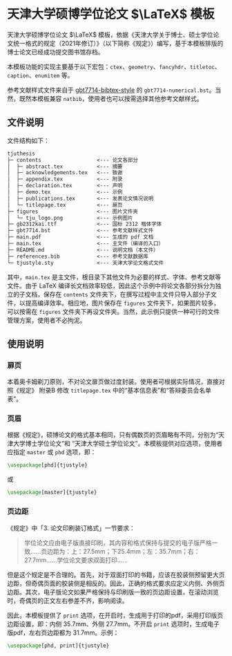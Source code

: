 # 天津大学硕博学位论文 $\LaTeX$ 模板

天津大学硕博学位论文 $\LaTeX$ 模板，依据《天津大学关于博士、硕士学位论文统一格式的规定（2021年修订）》（以下简称《规定》）编写，基于本模板排版的博士论文已经成功提交图书馆存档。

本模板功能的实现主要基于以下宏包：`ctex`、`geometry`、`fancyhdr`、`titletoc`、`caption`、`enumitem` 等。

参考文献样式文件来自于 [gbt7714-bibtex-style](https://github.com/zepinglee/gbt7714-bibtex-style) 的 `gbt7714-numerical.bst`。当然，既然本模板兼容 `natbib`，使用者也可以按需选择其他参考文献样式。

## 文件说明

文件结构如下：

```txt
tjuthesis
├─ contents                  <--- 论文各部分 
│  ├─ abstract.tex           <--- 摘要       
│  ├─ acknowledgements.tex   <--- 致谢
│  ├─ appendix.tex           <--- 附录        
│  ├─ declaration.tex        <--- 声明  
│  ├─ demo.tex               <--- 示例           
│  ├─ publications.tex       <--- 发表论文情况说明  
│  └─ titlepage.tex          <--- 扉页       
├─ figures                   <--- 图片文件夹
│  └─ tju_logo.png           <--- 示例图片  
├─ gb2312kai.ttf             <--- 国标 2312 楷体字体
├─ gbt7714.bst               <--- 参考文献样式文件
├─ main.pdf                  <--- 生成的 pdf 文档               
├─ main.tex                  <--- 主文件（编译的入口）
├─ README.md                 <--- 说明文档（本文件）
├─ references.bib            <--- 参考文献数据库
└─ tjustyle.sty              <--- 天津大学论文格式文件
```

其中，`main.tex` 是主文件，根目录下其他文件为必要的样式、字体、参考文献等文件。由于 LaTeX 编译长文档效率较低，因此这个示例中将论文各部分拆分为独立的子文档，保存在 `contents` 文件夹下，在撰写过程中主文件只导入部分子文件，以提高编译效率。相应地，图片保存在 `figures` 文件夹下，如果图片较多，可以按需在 `figures` 文件夹下再设文件夹。当然，此示例只提供一种可行的文件管理方案，使用者不必拘泥。

## 使用说明

### 扉页


本着奥卡姆剃刀原则，不对论文扉页做过度封装。使用者可根据实际情况，直接对照《规定》
附录B 修改 `titlepage.tex` 中的“基本信息表”和“答辩委员会名单表”。

### 页眉

根据《规定》，硕博论文的格式基本相同，只有偶数页的页眉略有不同，分别为“天津大学博士学位论文”和 “天津大学硕士学位论文”。本模板提供对应选项，使用者应指定 `master` 或 `phd` 选项，即：

```latex
\usepackage[phd]{tjustyle}
```

或

```latex
\usepackage[master]{tjustyle}
```

### 页边距

《规定》中「3. 论文印刷装订格式」一节要求：
> 学位论文应由电子版直接印刷，其内容和格式保持与提交的电子版严格一致……页边距为：上：27.5mm；下25.4mm；左：35.7mm；右：27.7mm……学位论文要求双面打印……

但是这个规定是不合理的。首先，对于双面打印的书籍，应该在胶装侧预留更大页边距，但奇偶页面的胶装侧是相反的。因此，正确的格式要求应定义内侧、外侧页边距。其次，电子版论文如果严格保持与印刷版一致的页边距设置，在滚动浏览时，奇偶页的正文左右参差不齐，影响阅读。

因此，本模板提供了 `print` 选项，在开启时，生成用于打印的pdf，采用打印版页边距设置，即：内侧 35.7mm、外侧 27.7mm。不开启 `print` 选项时，生成电子版pdf，左右页边距都为 31.7mm。示例：

```latex
\usepackage[phd, print]{tjustyle}
```
